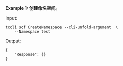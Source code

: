 **Example 1: 创建命名空间。**



Input: 

```
tccli scf CreateNamespace --cli-unfold-argument  \
    --Namespace test
```

Output: 
```
{
    "Response": {}
}
```

